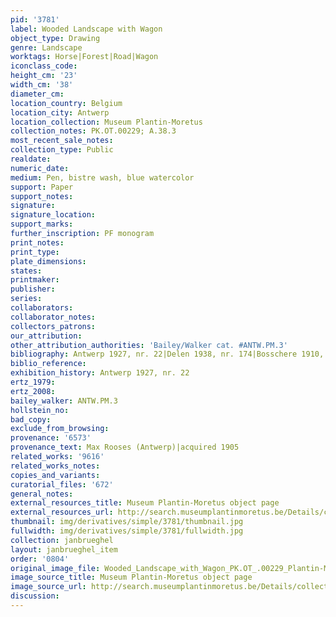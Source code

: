 ```yaml
---
pid: '3781'
label: Wooded Landscape with Wagon
object_type: Drawing
genre: Landscape
worktags: Horse|Forest|Road|Wagon
iconclass_code:
height_cm: '23'
width_cm: '38'
diameter_cm:
location_country: Belgium
location_city: Antwerp
location_collection: Museum Plantin-Moretus
collection_notes: PK.OT.00229; A.38.3
most_recent_sale_notes:
collection_type: Public
realdate:
numeric_date:
medium: Pen, bistre wash, blue watercolor
support: Paper
support_notes:
signature:
signature_location:
support_marks:
further_inscription: PF monogram
print_notes:
print_type:
plate_dimensions:
states:
printmaker:
publisher:
series:
collaborators:
collaborator_notes:
collectors_patrons:
our_attribution:
other_attribution_authorities: 'Bailey/Walker cat. #ANTW.PM.3'
bibliography: Antwerp 1927, nr. 22|Delen 1938, nr. 174|Bosschere 1910, p. 22
biblio_reference:
exhibition_history: Antwerp 1927, nr. 22
ertz_1979:
ertz_2008:
bailey_walker: ANTW.PM.3
hollstein_no:
bad_copy:
exclude_from_browsing:
provenance: '6573'
provenance_text: Max Rooses (Antwerp)|acquired 1905
related_works: '9616'
related_works_notes:
copies_and_variants:
curatorial_files: '672'
general_notes:
external_resources_title: Museum Plantin-Moretus object page
external_resources_url: http://search.museumplantinmoretus.be/Details/collect/276960
thumbnail: img/derivatives/simple/3781/thumbnail.jpg
fullwidth: img/derivatives/simple/3781/fullwidth.jpg
collection: janbrueghel
layout: janbrueghel_item
order: '0804'
original_image_file: Wooded_Landscape_with_Wagon_PK.OT_.00229_Plantin-Moretus.jpg
image_source_title: Museum Plantin-Moretus object page
image_source_url: http://search.museumplantinmoretus.be/Details/collect/276960
discussion:
---
```

